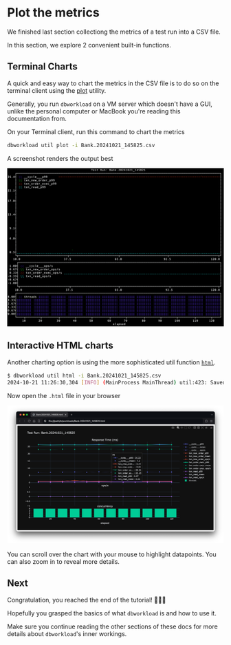 # Plot the metrics

We finished last section collectiong the metrics of a test run into a CSV file.

In this section, we explore 2 convenient built-in functions.

## Terminal Charts

A quick and easy way to chart the metrics in the CSV file is to do so on
the terminal client using the [plot](../docs/util/plot.md) utility.

Generally, you run `dbworkload` on a VM server which doesn't have a GUI, unlike the personal computer or MacBook
you're reading this documentation from.

On your Terminal client, run this command to chart the metrics

```bash
dbworkload util plot -i Bank.20241021_145825.csv
```

A screenshot renders the output best

![plot](media/plot.png)

## Interactive HTML charts

Another charting option is using the more sophisticated util function [`html`](../docs/util/html.md).

```bash
$ dbworkload util html -i Bank.20241021_145825.csv 
2024-10-21 11:26:30,304 [INFO] (MainProcess MainThread) util:423: Saved merged CSV file to '/path/to/workloads/Bank.20241021_145825.html'
```

Now open the `.html` file in your browser

![html](media/html.png)

You can scroll over the chart with your mouse to highlight datapoints.
You can also zoom in to reveal more details.

## Next

Congratulation, you reached the end of the tutorial! 🚀🚀🚀

Hopefully you grasped the basics of what `dbworkload` is and how to use it.

Make sure you continue reading the other sections of these docs for more details about
`dbworkload`'s inner workings.
